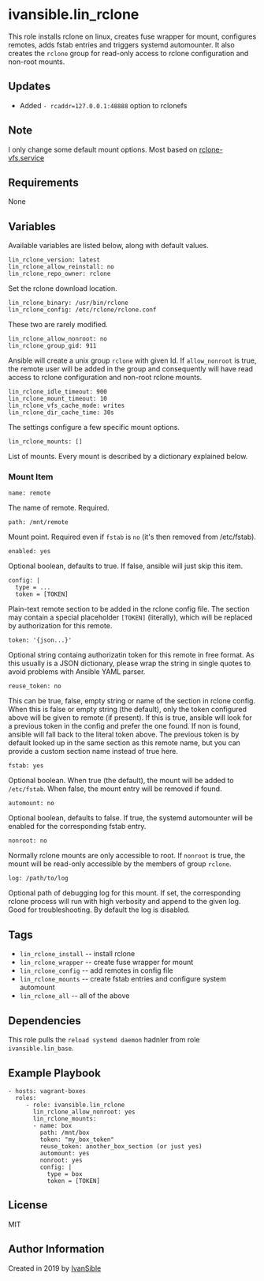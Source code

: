 # ivansible.lin_rclone

This role installs rclone on linux, creates fuse wrapper for mount,
configures remotes, adds fstab entries and triggers systemd automounter.
It also creates the `rclone` group for read-only access to rclone
configuration and non-root mounts.

## Updates

* Added `- rcaddr=127.0.0.1:48888` option to rclonefs  



## Note

I only change some default mount options. Most based on [rclone-vfs.service](https://raw.githubusercontent.com/no5tyle/UltraSeedbox-Scripts/master/MergerFS-Rclone/rclone-vfs.service)

## Requirements

None


## Variables

Available variables are listed below, along with default values.

    lin_rclone_version: latest
    lin_rclone_allow_reinstall: no
    lin_rclone_repo_owner: rclone
Set the rclone download location.

    lin_rclone_binary: /usr/bin/rclone
    lin_rclone_config: /etc/rclone/rclone.conf
These two are rarely modified.

    lin_rclone_allow_nonroot: no
    lin_rclone_group_gid: 911
Ansible will create a unix group `rclone` with given Id. If `allow_nonroot`
is true, the remote user will be added in the group and consequently will
have read access to rclone configuration and non-root rclone mounts.

    lin_rclone_idle_timeout: 900
    lin_rclone_mount_timeout: 10
    lin_rclone_vfs_cache_mode: writes
    lin_rclone_dir_cache_time: 30s
The settings configure a few specific mount options.

    lin_rclone_mounts: []
List of mounts. Every mount is described by a dictionary explained below.

### Mount Item

    name: remote
The name of remote. Required.

    path: /mnt/remote
Mount point. Required even if `fstab` is `no` (it's then removed from /etc/fstab).

    enabled: yes
Optional boolean, defaults to true. If false, ansible will just skip this item.

    config: |
      type = ...
      token = [TOKEN]
Plain-text remote section to be added in the rclone config file. The section may
contain a special placeholder `[TOKEN]` (literally), which will be replaced by
authorization for this remote.

    token: '{json...}'
Optional string containg authorizatin token for this remote in free format.
As this usually is a JSON dictionary, please wrap the string in single quotes
to avoid problems with Ansible YAML parser. 

    reuse_token: no
This can be true, false, empty string or name of the section in rclone config.
When this is false or empty string (the default), only the token configured
above will be given to remote (if present). If this is true, ansible will
look for a previous token in the config and prefer the one found. If non is
found, ansible will fall back to the literal token above. The previous
token is by default looked up in the same section as this remote name, but
you can provide a custom section name instead of true here.

    fstab: yes
Optional boolean. When true (the default), the mount will be added to
`/etc/fstab`. When false, the mount entry will be removed if found.

    automount: no
Optional boolean, defaults to false. If true, the systemd automounter will
be enabled for the corresponding fstab entry.

    nonroot: no
Normally rclone mounts are only accessible to root. If `nonroot` is true,
the mount will be read-only accessible by the members of group `rclone`.

    log: /path/to/log
Optional path of debugging log for this mount. If set, the corresponding rclone
process will run with high verbosity and append to the given log. Good for
troubleshooting. By default the log is disabled.


## Tags

- `lin_rclone_install` -- install rclone
- `lin_rclone_wrapper` -- create fuse wrapper for mount
- `lin_rclone_config` -- add remotes in config file
- `lin_rclone_mounts` -- create fstab entries and configure system automount
- `lin_rclone_all` -- all of the above


## Dependencies

This role pulls the `reload systemd daemon` hadnler from role `ivansible.lin_base`.


## Example Playbook

    - hosts: vagrant-boxes
      roles:
         - role: ivansible.lin_rclone
           lin_rclone_allow_nonroot: yes
           lin_rclone_mounts:
           - name: box
             path: /mnt/box
             token: "my_box_token"
             reuse_token: another_box_section (or just yes)
             automount: yes
             nonroot: yes
             config: |
               type = box
               token = [TOKEN]


## License

MIT

## Author Information

Created in 2019 by [IvanSible](https://github.com/ivansible)
